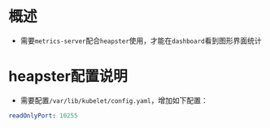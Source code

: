 # 概述
* 需要`metrics-server`配合`heapster`使用，才能在`dashboard`看到图形界面统计

# heapster配置说明

* 需要配置`/var/lib/kubelet/config.yaml`，增加如下配置：

```yaml
readOnlyPort: 10255
```
